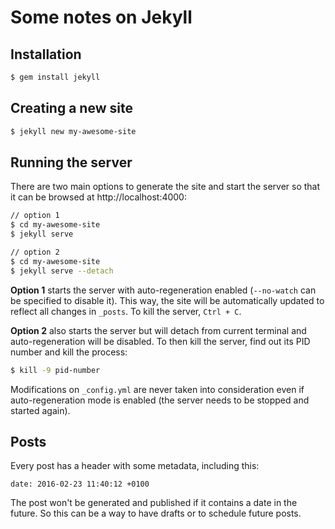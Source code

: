 # Some notes on Jekyll

## Installation

```bash
$ gem install jekyll
```

## Creating a new site

```bash
$ jekyll new my-awesome-site
```

## Running the server

There are two main options to generate the site and start the server so that it can be browsed at http://localhost:4000:

```bash
// option 1
$ cd my-awesome-site
$ jekyll serve

// option 2
$ cd my-awesome-site
$ jekyll serve --detach
```

**Option 1** starts the server with auto-regeneration enabled (`--no-watch` can be specified to disable it). This way, the site will be automatically updated to reflect all changes in `_posts`. To kill the server, `Ctrl + C`.

**Option 2** also starts the server but will detach from current terminal and auto-regeneration will be disabled. To then kill the server, find out its PID number and kill the process:

```bash
$ kill -9 pid-number
```

Modifications on `_config.yml` are never taken into consideration even if auto-regeneration mode is enabled (the server needs to be stopped and started again).

## Posts

Every post has a header with some metadata, including this:

```
date: 2016-02-23 11:40:12 +0100
```

The post won't be generated and published if it contains a date in the future. So this can be a way to have drafts or to schedule future posts.
